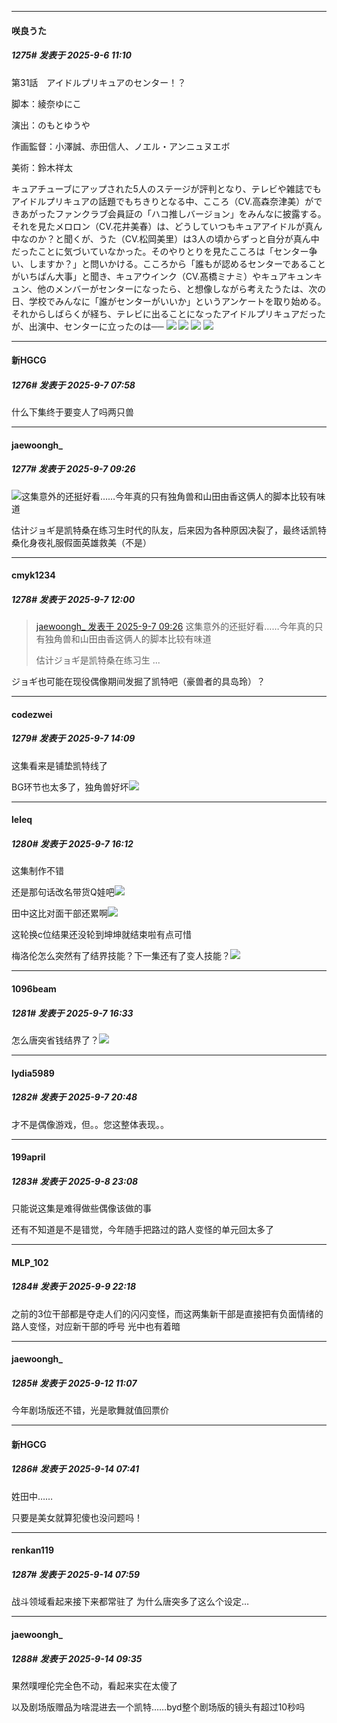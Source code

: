 ﻿
*****

####  咲良うた  
##### 1275#       发表于 2025-9-6 11:10

第31話　アイドルプリキュアのセンター！？

脚本：綾奈ゆにこ

演出：のもとゆうや

作画監督：小澤誠、赤田信人、ノエル・アンニュヌエボ

美術：鈴木祥太

キュアチューブにアップされた5人のステージが評判となり、テレビや雑誌でもアイドルプリキュアの話題でもちきりとなる中、こころ（CV.高森奈津美）ができあがったファンクラブ会員証の「ハコ推しバージョン」をみんなに披露する。それを見たメロロン（CV.花井美春）は、どうしていつもキュアアイドルが真ん中なのか？と聞くが、うた（CV.松岡美里）は3人の頃からずっと自分が真ん中だったことに気づいていなかった。そのやりとりを見たこころは「センター争い、しますか？」と問いかける。こころから「誰もが認めるセンターであることがいちばん大事」と聞き、キュアウインク（CV.髙橋ミナミ）やキュアキュンキュン、他のメンバーがセンターになったら、と想像しながら考えたうたは、次の日、学校でみんなに「誰がセンターがいいか」というアンケートを取り始める。それからしばらくが経ち、テレビに出ることになったアイドルプリキュアだったが、出演中、センターに立ったのは──
<img src="https://files.catbox.moe/ze0ztd.jpg" referrerpolicy="no-referrer">
<img src="https://files.catbox.moe/bjf685.jpg" referrerpolicy="no-referrer">
<img src="https://files.catbox.moe/zyylxq.jpg" referrerpolicy="no-referrer">
<img src="https://files.catbox.moe/ejvgmc.jpg" referrerpolicy="no-referrer">

*****

####  新HGCG  
##### 1276#       发表于 2025-9-7 07:58

什么下集终于要变人了吗两只兽


*****

####  jaewoongh_  
##### 1277#       发表于 2025-9-7 09:26

<img src="https://static.stage1st.com/image/smiley/face2017/024.png" referrerpolicy="no-referrer">这集意外的还挺好看……今年真的只有独角兽和山田由香这俩人的脚本比较有味道

估计ジョギ是凯特桑在练习生时代的队友，后来因为各种原因决裂了，最终话凯特桑化身夜礼服假面英雄救美（不是）


*****

####  cmyk1234  
##### 1278#       发表于 2025-9-7 12:00

<blockquote><a href="httphttps://stage1st.com/2b/forum.php?mod=redirect&amp;goto=findpost&amp;pid=68383175&amp;ptid=2208663" target="_blank">jaewoongh_ 发表于 2025-9-7 09:26</a>
这集意外的还挺好看……今年真的只有独角兽和山田由香这俩人的脚本比较有味道

估计ジョギ是凯特桑在练习生 ...</blockquote>
ジョギ也可能在现役偶像期间发掘了凯特吧（豪兽者的具岛玲）？


*****

####  codezwei  
##### 1279#       发表于 2025-9-7 14:09

这集看来是铺垫凯特线了

BG环节也太多了，独角兽好坏<img src="https://static.stage1st.com/image/smiley/face2017/018.png" referrerpolicy="no-referrer">


*****

####  leleq  
##### 1280#       发表于 2025-9-7 16:12

这集制作不错

还是那句话改名带货Q娃吧<img src="https://static.stage1st.com/image/smiley/face2017/048.png" referrerpolicy="no-referrer">

田中这比对面干部还累啊<img src="https://static.stage1st.com/image/smiley/face2017/067.png" referrerpolicy="no-referrer">

这轮换c位结果还没轮到坤坤就结束啦有点可惜

梅洛伦怎么突然有了结界技能？下一集还有了变人技能？<img src="https://static.stage1st.com/image/smiley/face2017/105.png" referrerpolicy="no-referrer">


*****

####  1096beam  
##### 1281#       发表于 2025-9-7 16:33

怎么唐突省钱结界了？<img src="https://static.stage1st.com/image/smiley/face2017/066.png" referrerpolicy="no-referrer">


*****

####  lydia5989  
##### 1282#       发表于 2025-9-7 20:48

才不是偶像游戏，但。。您这整体表现。。


*****

####  199april  
##### 1283#       发表于 2025-9-8 23:08

只能说这集是难得做些偶像该做的事

还有不知道是不是错觉，今年随手把路过的路人变怪的单元回太多了


*****

####  MLP_102  
##### 1284#       发表于 2025-9-9 22:18

之前的3位干部都是夺走人们的闪闪变怪，而这两集新干部是直接把有负面情绪的路人变怪，对应新干部的呼号 光中也有着暗 


*****

####  jaewoongh_  
##### 1285#       发表于 2025-9-12 11:07

今年剧场版还不错，光是歌舞就值回票价


*****

####  新HGCG  
##### 1286#       发表于 2025-9-14 07:41

姓田中……

只要是美女就算犯傻也没问题吗！


*****

####  renkan119  
##### 1287#       发表于 2025-9-14 07:59

战斗领域看起来接下来都常驻了 为什么唐突多了这么个设定…


*****

####  jaewoongh_  
##### 1288#       发表于 2025-9-14 09:35

果然噗哩伦完全色不动，看起来实在太傻了

以及剧场版赠品为啥混进去一个凯特……byd整个剧场版的镜头有超过10秒吗


